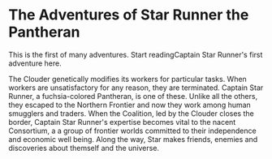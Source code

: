 # The Adventures of Star Runner the Pantheran #

This is the first of many adventures. Start readingCaptain Star Runner's first adventure here.

The Clouder genetically modifies its workers for particular tasks.
When workers are unsatisfactory for any reason, they are terminated.
Captain Star Runner, a fuchsia-colored Pantheran, is one of these.
Unlike all the others, they escaped to the Northern Frontier and now
they work among human smugglers and traders. When the Coalition, led
by the Clouder closes the border, Captain Star Runner's expertise
becomes vital to the nacent Consortium, a a group of frontier worlds
committed to their independence and economic well being. Along the
way, Star makes friends, enemies and discoveries about themself and
the universe.


